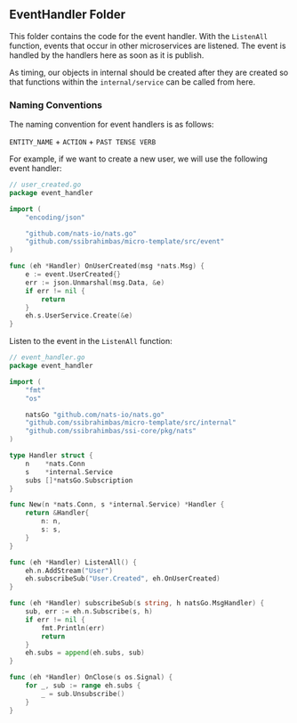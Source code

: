 ## EventHandler Folder

This folder contains the code for the event handler. With the `ListenAll` function, events that occur in other microservices are listened. The event is handled by the handlers here as soon as it is publish.

As timing, our objects in internal should be created after they are created so that functions within the ``internal/service`` can be called from here.


### Naming Conventions

The naming convention for event handlers is as follows:

`ENTITY_NAME` + `ACTION` + `PAST TENSE VERB`

For example, if we want to create a new user, we will use the following event handler:

```go
// user_created.go
package event_handler

import (
	"encoding/json"

	"github.com/nats-io/nats.go"
	"github.com/ssibrahimbas/micro-template/src/event"
)

func (eh *Handler) OnUserCreated(msg *nats.Msg) {
    e := event.UserCreated{}
	err := json.Unmarshal(msg.Data, &e)
	if err != nil {
		return
	}
    eh.s.UserService.Create(&e)
}
```

Listen to the event in the `ListenAll` function:

```go
// event_handler.go
package event_handler

import (
    "fmt"
	"os"

	natsGo "github.com/nats-io/nats.go"
	"github.com/ssibrahimbas/micro-template/src/internal"
	"github.com/ssibrahimbas/ssi-core/pkg/nats"
)

type Handler struct {
	n    *nats.Conn
	s    *internal.Service
	subs []*natsGo.Subscription
}

func New(n *nats.Conn, s *internal.Service) *Handler {
	return &Handler{
		n: n,
		s: s,
	}
}

func (eh *Handler) ListenAll() {
	eh.n.AddStream("User")
	eh.subscribeSub("User.Created", eh.OnUserCreated)
}

func (eh *Handler) subscribeSub(s string, h natsGo.MsgHandler) {
	sub, err := eh.n.Subscribe(s, h)
	if err != nil {
		fmt.Println(err)
		return
	}
	eh.subs = append(eh.subs, sub)
}

func (eh *Handler) OnClose(s os.Signal) {
	for _, sub := range eh.subs {
		_ = sub.Unsubscribe()
	}
}
```